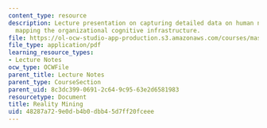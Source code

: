 ```yaml
---
content_type: resource
description: Lecture presentation on capturing detailed data on human networks and
  mapping the organizational cognitive infrastructure.
file: https://ol-ocw-studio-app-production.s3.amazonaws.com/courses/mas-966-digital-anthropology-spring-2003/48287a729e0db4b0dbb45d7ff20fceee_eagle1.pdf
file_type: application/pdf
learning_resource_types:
- Lecture Notes
ocw_type: OCWFile
parent_title: Lecture Notes
parent_type: CourseSection
parent_uid: 8c3dc399-0691-2c64-9c95-63e2d6581983
resourcetype: Document
title: Reality Mining
uid: 48287a72-9e0d-b4b0-dbb4-5d7ff20fceee
---
```

